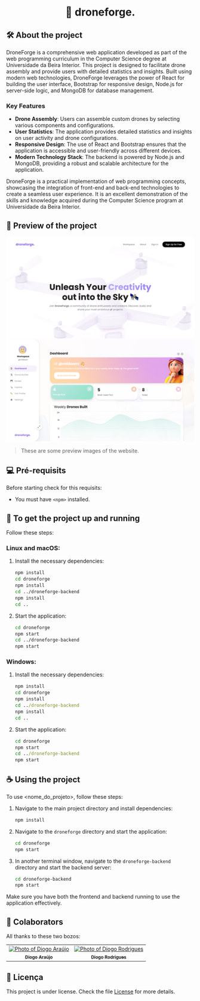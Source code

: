 <div align="center">

# 🚁 droneforge.

</div>

## 🛠️ About the project

DroneForge is a comprehensive web application developed as part of the web programming curriculum in the Computer Science degree at Universidade da Beira Interior. This project is designed to facilitate drone assembly and provide users with detailed statistics and insights. Built using modern web technologies, DroneForge leverages the power of React for building the user interface, Bootstrap for responsive design, Node.js for server-side logic, and MongoDB for database management.

### Key Features

- **Drone Assembly**: Users can assemble custom drones by selecting various components and configurations.
- **User Statistics**: The application provides detailed statistics and insights on user activity and drone configurations.
- **Responsive Design**: The use of React and Bootstrap ensures that the application is accessible and user-friendly across different devices.
- **Modern Technology Stack**: The backend is powered by Node.js and MongoDB, providing a robust and scalable architecture for the application.

DroneForge is a practical implementation of web programming concepts, showcasing the integration of front-end and back-end technologies to create a seamless user experience. It is an excellent demonstration of the skills and knowledge acquired during the Computer Science program at Universidade da Beira Interior.

## 👀 Preview of the project

<img src="assets/main-page.png" alt="Home">
<img src="assets/dashboard.png" alt="Home">

> These are some preview images of the website.

## 💻 Pré-requisits

Before starting check for this requisits:

- You must have `<npm>` installed.

## 🚀 To get the project up and running

Follow these steps:

### Linux and macOS:

1. Install the necessary dependencies:
    ```bash
    npm install
    cd droneforge
    npm install
    cd ../droneforge-backend
    npm install
    cd ..
    ```

2. Start the application:
    ```bash
    cd droneforge
    npm start
    cd ../droneforge-backend
    npm start
    ```

### Windows:

1. Install the necessary dependencies:
    ```cmd
    npm install
    cd droneforge
    npm install
    cd ../droneforge-backend
    npm install
    cd ..
    ```

2. Start the application:
    ```cmd
    cd droneforge
    npm start
    cd ../droneforge-backend
    npm start
    ```

## ☕ Using the project

To use <nome_do_projeto>, follow these steps:

1. Navigate to the main project directory and install dependencies:
    ```bash
    npm install
    ```

2. Navigate to the `droneforge` directory and start the application:
    ```bash
    cd droneforge
    npm start
    ```

3. In another terminal window, navigate to the `droneforge-backend` directory and start the backend server:
    ```bash
    cd droneforge-backend
    npm start
    ```

Make sure you have both the frontend and backend running to use the application effectively.

## 🤝 Colaborators

All thanks to these two bozos:

<table>
  <tr>
    <td align="center">
      <a href="#" title="defina o titulo do link">
        <img src="https://avatars.githubusercontent.com/u/118282799?v=4" width="100px;" alt="Photo of Diogo Araújo"/><br>
        <sub>
          <b>Diogo Araújo</b>
        </sub>
      </a>
    </td>
    <td align="center">
      <a href="#" title="defina o titulo do link">
        <img src="https://avatars.githubusercontent.com/u/120279892?v=4" width="100px;" alt="Photo of Diogo Rodrigues"/><br>
        <sub>
          <b>Diogo Rodrigues</b>
        </sub>
      </a>
    </td>
  </tr>
</table>

## 📝 Licença

This project is under license. Check the file [License](LICENSE.md) for more details.
